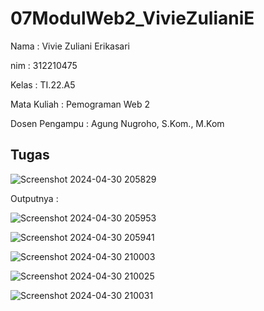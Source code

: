 # 07ModulWeb2_VivieZulianiE

Nama : Vivie Zuliani Erikasari

nim : 312210475

Kelas : TI.22.A5

Mata Kuliah : Pemograman Web 2

Dosen Pengampu : Agung Nugroho, S.Kom., M.Kom

## Tugas

![Screenshot 2024-04-30 205829](https://github.com/VivieZuliani/07ModulWeb2_VivieZulianiE/assets/130271255/271ce395-943c-4d2b-a0ab-0879555415e4)

Outputnya :

![Screenshot 2024-04-30 205953](https://github.com/VivieZuliani/07ModulWeb2_VivieZulianiE/assets/130271255/0cac7991-e539-4fc0-a717-acb9e9ab1bfd)

![Screenshot 2024-04-30 205941](https://github.com/VivieZuliani/07ModulWeb2_VivieZulianiE/assets/130271255/d81f1663-beec-4477-afcf-06e3295e3ae2)

![Screenshot 2024-04-30 210003](https://github.com/VivieZuliani/07ModulWeb2_VivieZulianiE/assets/130271255/e2c7470a-c2af-4fde-aa8c-1b839da144b6)

![Screenshot 2024-04-30 210025](https://github.com/VivieZuliani/07ModulWeb2_VivieZulianiE/assets/130271255/b5a3abf6-a787-4464-bbdb-7198fcbd3742)

![Screenshot 2024-04-30 210031](https://github.com/VivieZuliani/07ModulWeb2_VivieZulianiE/assets/130271255/3cbf4ee0-254d-459a-aa82-281a0aa2b50e)







